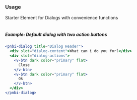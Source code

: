 ### Usage

Starter Element for Dialogs with convenience functions
<br><br>

##### Example: Default dialog with two action buttons

```jsx
<pnbi-dialog title="Dialog Header">
  <div slot="dialog-content">What can i do you for?</div>
  <div slot="dialog-actions">
    <v-btn dark color="primary" flat>
      Close
    </v-btn>
    <v-btn dark color="primary" flat>
      Ok
    </v-btn>
  </div>
</pnbi-dialog>
```
